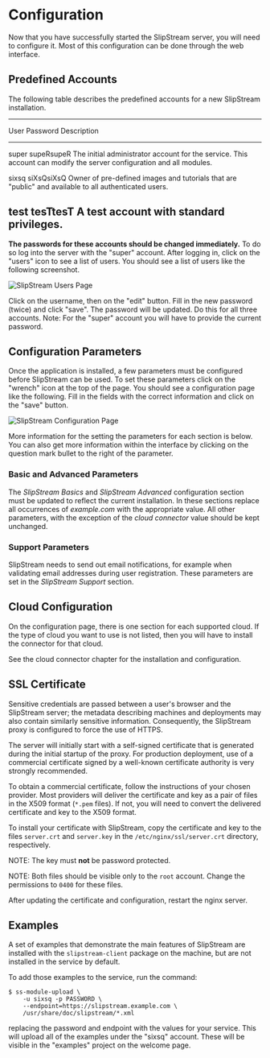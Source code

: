 # Configuration

Now that you have successfully started the SlipStream server, you will
need to configure it.  Most of this configuration can be done through
the web interface.

## Predefined Accounts

The following table describes the predefined accounts for a new
SlipStream installation.

-----------------------------------------------------------------
User   Password    Description
-----  ----------  ----------------------------------------------
super  supeRsupeR  The initial administrator account for the 
                   service.  This account can modify the server 
                   configuration and all modules.

sixsq  siXsQsiXsQ  Owner of pre-defined images and tutorials that
                   are "public" and available to all authenticated
                   users.

test   tesTtesT    A test account with standard privileges.
-----------------------------------------------------------------

**The passwords for these accounts should be changed immediately.** To
do so log into the server with the "super" account.  After logging in,
click on the "users" icon to see a list of users.  You should see a
list of users like the following screenshot.

![SlipStream Users Page](images/screenshot-users.png)

Click on the username, then on the "edit" button.  Fill in the new
password (twice) and click "save".  The password will be updated.  Do
this for all three accounts.  Note: For the "super" account you will
have to provide the current password.

## Configuration Parameters

Once the application is installed, a few parameters must be configured
before SlipStream can be used.  To set these parameters click on the
"wrench" icon at the top of the page.  You should see a configuration
page like the following.  Fill in the fields with the correct
information and click on the "save" button.

![SlipStream Configuration Page](images/screenshot-cfg-support.png)

More information for the setting the parameters for each section is
below.  You can also get more information within the interface by
clicking on the question mark bullet to the right of the parameter.

### Basic and Advanced Parameters

The *SlipStream Basics* and *SlipStream Advanced* configuration section
must be updated to reflect the current installation.  In these sections
replace all occurrences of *example.com* with the appropriate value.
All other parameters, with the exception of the *cloud connector*
value should be kept unchanged.

### Support Parameters

SlipStream needs to send out email notifications, for example when
validating email addresses during user registration.  These parameters
are set in the *SlipStream Support* section.

## Cloud Configuration

On the configuration page, there is one section for each supported
cloud.  If the type of cloud you want to use is not listed, then you
will have to install the connector for that cloud.

See the cloud connector chapter for the installation and
configuration.

## SSL Certificate

Sensitive credentials are passed between a user's browser and the
SlipStream server; the metadata describing machines and deployments
may also contain similarly sensitive information.  Consequently, the
SlipStream proxy is configured to force the use of HTTPS.

The server will initially start with a self-signed certificate that is
generated during the initial startup of the proxy.  For production
deployment, use of a commercial certificate signed by a well-known
certificate authority is very strongly recommended.

To obtain a commercial certificate, follow the instructions of your
chosen provider.  Most providers will deliver the certificate and key
as a pair of files in the X509 format (`*.pem` files).  If not, you
will need to convert the delivered certificate and key to the X509
format.

To install your certificate with SlipStream, copy the certificate and
key to the files `server.crt` and `server.key` in the
`/etc/nginx/ssl/server.crt` directory, respectively.

NOTE: The key must **not** be password protected. 

NOTE: Both files should be visible only to the `root` account.  Change
the permissions to `0400` for these files.

After updating the certificate and configuration, restart the nginx
server.

## Examples

A set of examples that demonstrate the main features of SlipStream
are installed with the `slipstream-client` package on the machine, but
are not installed in the service by default. 

To add those examples to the service, run the command:

    $ ss-module-upload \
        -u sixsq -p PASSWORD \
        --endpoint=https://slipstream.example.com \
        /usr/share/doc/slipstream/*.xml

replacing the password and endpoint with the values for your service.
This will upload all of the examples under the "sixsq" account.  These
will be visible in the "examples" project on the welcome page.
